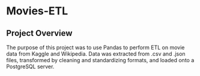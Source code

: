 # Movies-ETL

## Project Overview

The purpose of this project was to use Pandas to perform ETL on movie data from Kaggle and Wikipedia. Data was extracted from .csv and .json files, transformed by cleaning and standardizing formats, and loaded onto a PostgreSQL server.

